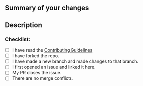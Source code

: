 ## Summary of your changes
<!--- Include a two-line summary of your changes. -->

## Description

<!-- Include a summary of the changes and the related issue. -->
<!-- If your PR closes an issue, then refer to it as: Fixes #<issue_number> -->

### Checklist:

- [ ] I have read the [Contributing Guidelines](./CONTRIBUTING.md)
- [ ] I have forked the repo.
- [ ] I have made a new branch and made changes to that branch.
- [ ] I first opened an issue and linked it here.
- [ ] My PR closes the issue.
- [ ] There are no merge conflicts.